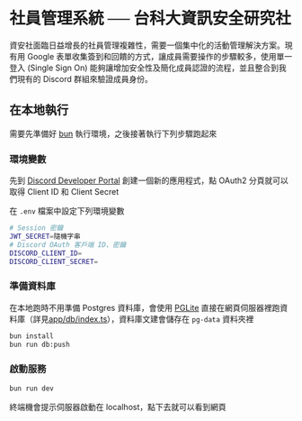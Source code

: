 # 社員管理系統 ── 台科大資訊安全研究社

資安社面臨日益增長的社員管理複雜性，需要一個集中化的活動管理解決方案。現有用 Google 表單收集簽到和回饋的方式，讓成員需要操作的步驟較多，使用單一登入 (Single Sign On) 能夠讓增加安全性及簡化成員認證的流程，並且整合到我們現有的 Discord 群組來驗證成員身份。

## 在本地執行

需要先準備好 [bun](https://bun.sh/) 執行環境，之後接著執行下列步驟跑起來

### 環境變數

先到 [Discord Developer Portal](https://discord.com/developers/applications) 創建一個新的應用程式，點 OAuth2 分頁就可以取得 Client ID 和 Client Secret

在 `.env` 檔案中設定下列環境變數

```bash
# Session 密鑰
JWT_SECRET=隨機字串
# Discord OAuth 客戶端 ID、密鑰
DISCORD_CLIENT_ID=
DISCORD_CLIENT_SECRET=
```

### 準備資料庫

在本地跑時不用準備 Postgres 資料庫，會使用 [PGLite](https://pglite.dev/) 直接在網頁伺服器裡跑資料庫（詳見[app/db/index.ts](app/db/index.ts)），資料庫文建會儲存在 `pg-data` 資料夾裡

```bash
bun install
bun run db:push
```

### 啟動服務

```bash
bun run dev
```

終端機會提示伺服器啟動在 localhost，點下去就可以看到網頁
